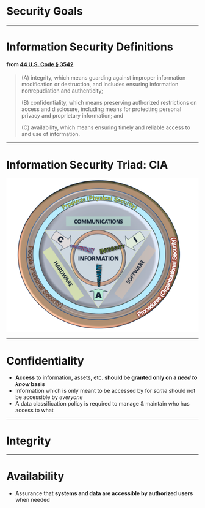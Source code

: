 <!-- $theme: gaia -->

<!-- $size: 16:9 -->

<!-- page_number: true -->

<!-- footer: Copyright (c) by Bjoern Kimminich | Licensed under CC-BY-SA 4.0 -->

# Security Goals

---

# Information Security Definitions

#### from [44 U.S. Code § 3542](https://www.law.cornell.edu/uscode/text/44/3542)

> (A) integrity, which means guarding against improper information modification or destruction, and includes ensuring information nonrepudiation and authenticity;
>
> (B) confidentiality, which means preserving authorized restrictions on access and disclosure, including means for protecting personal privacy and proprietary information; and
>
> (C) availability, which means ensuring timely and reliable access to and use of information.

---

<!-- footer: The Information Security triad: CIA. Second version, 2009 John M. Kennedy T., used under CC-BY-SA 3.0 -->

# Information Security Triad: CIA

![The Information Security triad: CIA. Second version, 2009 John M. Kennedy T., used under CC-BY-SA 3.0](images/01-02-security_goals/CIAJMK1209.png)

---

# Confidentiality

* **Access** to information, assets, etc. **should be granted only on a _need to know_ basis**
* Information which is only meant to be accessed by for _some_ should not be accessible by _everyone_
* A data classification policy is required to manage & maintain who has access to what

---

# Integrity

---

# Availability

* Assurance that **systems and data are accessible by authorized users** when needed